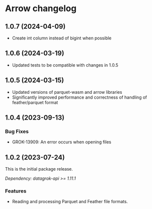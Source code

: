 # Arrow changelog

## 1.0.7 (2024-04-09)

* Create int column instead of bigint when possible

## 1.0.6 (2024-03-19)

* Updated tests to be compatible with changes in 1.0.5

## 1.0.5 (2024-03-15)

* Updated versions of parquet-wasm and arrow libraries
* Significantly improved performance and correctness of handling of feather/parquet format

## 1.0.4 (2023-09-13)

### Bug Fixes

* GROK-13909: An error occurs when opening files

## 1.0.2 (2023-07-24)

This is the initial package release.

*Dependency: datagrok-api >= 1.11.1*

### Features

* Reading and processing Parquet and Feather file formats.
